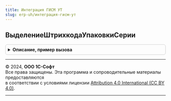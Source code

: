 ```yaml
---
title: Интеграция ГИСМ УТ
slug: erp-uh/интеграция-гисм-ут
---
```



## ВыделениеШтрихкодаУпаковкиСерии
<details style="margin: 1em 0; padding: 0.5em; border: 1px solid #ccc; border-radius: 6px;">

<summary style="font-weight: bold; cursor: pointer;">Описание, пример вызова</summary>

```bsl

// Выделение штрихкода упаковки серии. Временный обработчик.
//
// Параметры:
//  Источник - РегистрНакопленияНаборЗаписей.ДвиженияСерийТоваров - записываемый набор записей
//  Отказ - Булево - Отказ
//  Замещение - Булево - Замещение
Процедура ВыделениеШтрихкодаУпаковкиСерии(Источник, Отказ, Замещение) Экспорт
```

Пример вызова
```bsl
ИнтеграцияГИСМУТ.ВыделениеШтрихкодаУпаковкиСерии(Источник, Отказ, Замещение) 
```
</details>

---

© 2024, **ООО 1С-Софт**  
Все права защищены. Эта программа и сопроводительные материалы предоставляются  
в соответствии с условиями лицензии [Attribution 4.0 International (CC BY 4.0)](https://creativecommons.org/licenses/by/4.0/legalcode).

---
